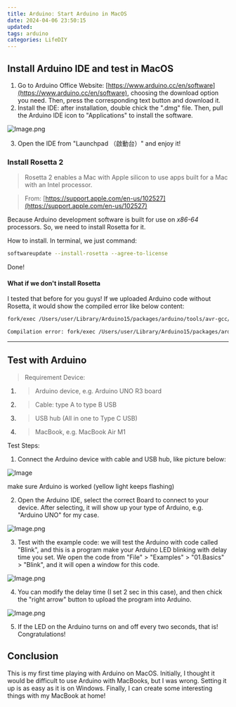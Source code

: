 ```yaml
---
title: Arduino: Start Arduino in MacOS
date: 2024-04-06 23:50:15
updated:
tags: arduino
categories: LifeDIY
---
```


## Install Arduino IDE and test in MacOS

1. Go to Arduino Office Website: [https://www.arduino.cc/en/software](https://www.arduino.cc/en/software), choosing the download option you need. Then, press the corresponding text button and download it.
2. Install the IDE: after installation, double chick the ".dmg" file. Then, pull the Arduino IDE icon to "Applications" to install the software.

![Image.png](https://res.craft.do/user/full/2e84309a-ca7c-d40a-c79f-c06a3542c138/doc/61CADF38-458F-423A-98E5-1E25311F4B40/2E0970F3-AF0A-4B24-8377-854F5EE2030E_2/VbhUKPZnBPe8yUwoUuDrEpgLKTpcV8iqq3pNtQfdFqEz/Image.png)

3. Open the IDE from "Launchpad （啟動台）" and enjoy it!

### Install Rosetta 2

> Rosetta 2 enables a Mac with Apple silicon to use apps built for a Mac with an Intel processor.

> From: [https://support.apple.com/en-us/102527](https://support.apple.com/en-us/102527)

Because Arduino development software is built for use on *x86-64* processors. So, we need to install Rosetta for it.

How to install. In terminal, we just command:

```bash
softwareupdate --install-rosetta --agree-to-license
```

Done!

#### What if we don't install Rosetta

I tested that before for you guys! If we uploaded Arduino code without Rosetta, it would show the compiled error like below content:

```bash
fork/exec /Users/user/Library/Arduino15/packages/arduino/tools/avr-gcc/7.3.0-atmel3.6.1-arduino7/bin/avr-g++: bad CPU type in executable

Compilation error: fork/exec /Users/user/Library/Arduino15/packages/arduino/tools/avr-gcc/7.3.0-atmel3.6.1-arduino7/bin/avr-g++: bad CPU type in executable
```

---

## Test with Arduino

> Requirement Device:

1. > Arduino device, e.g. Arduino UNO R3 board
2. > Cable: type A to type B USB
3. > USB hub (All in one to Type C USB)
4. > MacBook, e.g. MacBook Air M1

Test Steps:

1. Connect the Arduino device with cable and USB hub, like picture below:

![Image](https://res.craft.do/user/full/2e84309a-ca7c-d40a-c79f-c06a3542c138/doc/61CADF38-458F-423A-98E5-1E25311F4B40/280DEF2D-FBF6-4AA1-BD2C-FCE72104F10B_2/ZV63HSlkZzmur55hTK0SQRJSyYBaliqF1EmvQNoooUUz/Image.heic)

make sure Arduino is worked (yellow light keeps flashing)

2. Open the Arduino IDE, select the correct Board to connect to your device. After selecting, it will show up your type of Arduino, e.g. "Arduino UNO" for my case.

![Image.png](https://res.craft.do/user/full/2e84309a-ca7c-d40a-c79f-c06a3542c138/doc/61CADF38-458F-423A-98E5-1E25311F4B40/B3279C3D-6198-4A3C-88B6-781B19309C1F_2/nbg7gsE9aI14QGzdCgS6WYxTll1OGBf2T6srN3UboA0z/Image.png)

3. Test with the example code: we will test the Arduino with code called "Blink", and this is a program make your Arduino LED blinking with delay time you set. We open the code from "File" > "Examples" > "01.Basics" > "Blink", and it will open a window for this code.

![Image.png](https://res.craft.do/user/full/2e84309a-ca7c-d40a-c79f-c06a3542c138/doc/61CADF38-458F-423A-98E5-1E25311F4B40/8816B92D-F5CC-4325-8F72-9834EA8D8B18_2/NB4doo3duzVP9zW4bC9pGfbJCzA0KauSYWwsh31WcFgz/Image.png)

4. You can modify the delay time (I set 2 sec in this case), and then chick the "right arrow" button to upload the program into Arduino.

![Image.png](https://res.craft.do/user/full/2e84309a-ca7c-d40a-c79f-c06a3542c138/doc/61CADF38-458F-423A-98E5-1E25311F4B40/9797497F-9A05-4781-B132-E90B8314DA2A_2/jWva5Sm1dkPcV8xyYByrxmoOAmYC2Vi2fRxx6dhWAD4z/Image.png)

5. If the LED on the Arduino turns on and off every two seconds, that is! Congratulations!

## Conclusion

This is my first time playing with Arduino on MacOS. Initially, I thought it would be difficult to use Arduino with MacBooks, but I was wrong. Setting it up is as easy as it is on Windows. Finally, I can create some interesting things with my MacBook at home!
